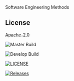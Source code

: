 Software Engineering Methods

[//]: # (This is my success. )

[//]: # ()
[//]: # (![workflow]&#40;https://github.com/Swe-Zin-Ei/sem/actions/workflows/main.yml/badge.svg&#41;)

[//]: # ()
[//]: # ([![LICENSE]&#40;https://img.shields.io/github/license/Swe-Zin-Ei/sem.svg?style=flat-square&#41;]&#40;https://github.com/Swe-Zin-Ei/sem/blob/master/LICENSE&#41;)

[//]: # ()
[//]: # ([![Releases]&#40;https://img.shields.io/github/release/Swe-Zin-Ei/sem/all.svg?style=flat-square&#41;]&#40;https://github.com/Swe-Zin-Ei/sem/releases&#41;)

[//]: # ()





## License

[Apache-2.0](https://www.apache.org/licenses/LICENSE-2.0)

![Master Build](https://github.com/Swe-Zin-Ei/sem/actions/workflows/main.yml/badge.svg?branch=master&style=flat-square&label=Master%20Build)

![Develop Build](https://github.com/Swe-Zin-Ei/sem/actions/workflows/main.yml/badge.svg?branch=develop&style=flat-square&label=Develop%20Build)


[![LICENSE](https://img.shields.io/github/license/Swe-Zin-Ei/sem.svg?style=flat-square)](https://github.com/Swe-Zin-Ei/sem/blob/master/LICENSE)

[![Releases](https://img.shields.io/github/release/Swe-Zin-Ei/sem/all.svg?style=flat-square)](https://github.com/Swe-Zin-Ei/sem/releases)